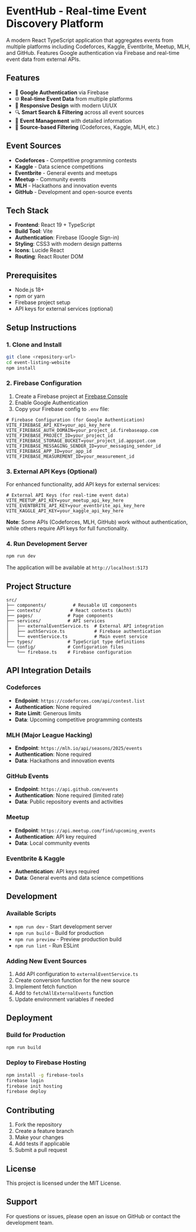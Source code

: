 # EventHub - Real-time Event Discovery Platform

A modern React TypeScript application that aggregates events from multiple platforms including Codeforces, Kaggle, Eventbrite, Meetup, MLH, and GitHub. Features Google authentication via Firebase and real-time event data from external APIs.

## Features

- 🔐 **Google Authentication** via Firebase
- 🌐 **Real-time Event Data** from multiple platforms
- 📱 **Responsive Design** with modern UI/UX
- 🔍 **Smart Search & Filtering** across all event sources
- 📅 **Event Management** with detailed information
- 🎯 **Source-based Filtering** (Codeforces, Kaggle, MLH, etc.)

## Event Sources

- **Codeforces** - Competitive programming contests
- **Kaggle** - Data science competitions
- **Eventbrite** - General events and meetups
- **Meetup** - Community events
- **MLH** - Hackathons and innovation events
- **GitHub** - Development and open-source events

## Tech Stack

- **Frontend**: React 19 + TypeScript
- **Build Tool**: Vite
- **Authentication**: Firebase (Google Sign-in)
- **Styling**: CSS3 with modern design patterns
- **Icons**: Lucide React
- **Routing**: React Router DOM

## Prerequisites

- Node.js 18+ 
- npm or yarn
- Firebase project setup
- API keys for external services (optional)

## Setup Instructions

### 1. Clone and Install

```bash
git clone <repository-url>
cd event-listing-website
npm install
```

### 2. Firebase Configuration

1. Create a Firebase project at [Firebase Console](https://console.firebase.google.com/)
2. Enable Google Authentication
3. Copy your Firebase config to `.env` file:

```env
# Firebase Configuration (for Google Authentication)
VITE_FIREBASE_API_KEY=your_api_key_here
VITE_FIREBASE_AUTH_DOMAIN=your_project_id.firebaseapp.com
VITE_FIREBASE_PROJECT_ID=your_project_id
VITE_FIREBASE_STORAGE_BUCKET=your_project_id.appspot.com
VITE_FIREBASE_MESSAGING_SENDER_ID=your_messaging_sender_id
VITE_FIREBASE_APP_ID=your_app_id
VITE_FIREBASE_MEASUREMENT_ID=your_measurement_id
```

### 3. External API Keys (Optional)

For enhanced functionality, add API keys for external services:

```env
# External API Keys (for real-time event data)
VITE_MEETUP_API_KEY=your_meetup_api_key_here
VITE_EVENTBRITE_API_KEY=your_eventbrite_api_key_here
VITE_KAGGLE_API_KEY=your_kaggle_api_key_here
```

**Note**: Some APIs (Codeforces, MLH, GitHub) work without authentication, while others require API keys for full functionality.

### 4. Run Development Server

```bash
npm run dev
```

The application will be available at `http://localhost:5173`

## Project Structure

```
src/
├── components/          # Reusable UI components
├── contexts/           # React contexts (Auth)
├── pages/             # Page components
├── services/          # API services
│   ├── externalEventService.ts  # External API integration
│   ├── authService.ts           # Firebase authentication
│   └── eventService.ts          # Main event service
├── types/             # TypeScript type definitions
└── config/            # Configuration files
    └── firebase.ts    # Firebase configuration
```

## API Integration Details

### Codeforces
- **Endpoint**: `https://codeforces.com/api/contest.list`
- **Authentication**: None required
- **Rate Limit**: Generous limits
- **Data**: Upcoming competitive programming contests

### MLH (Major League Hacking)
- **Endpoint**: `https://mlh.io/api/seasons/2025/events`
- **Authentication**: None required
- **Data**: Hackathons and innovation events

### GitHub Events
- **Endpoint**: `https://api.github.com/events`
- **Authentication**: None required (limited rate)
- **Data**: Public repository events and activities

### Meetup
- **Endpoint**: `https://api.meetup.com/find/upcoming_events`
- **Authentication**: API key required
- **Data**: Local community events

### Eventbrite & Kaggle
- **Authentication**: API keys required
- **Data**: General events and data science competitions

## Development

### Available Scripts

- `npm run dev` - Start development server
- `npm run build` - Build for production
- `npm run preview` - Preview production build
- `npm run lint` - Run ESLint

### Adding New Event Sources

1. Add API configuration to `externalEventService.ts`
2. Create conversion function for the new source
3. Implement fetch function
4. Add to `fetchAllExternalEvents` function
5. Update environment variables if needed

## Deployment

### Build for Production

```bash
npm run build
```

### Deploy to Firebase Hosting

```bash
npm install -g firebase-tools
firebase login
firebase init hosting
firebase deploy
```

## Contributing

1. Fork the repository
2. Create a feature branch
3. Make your changes
4. Add tests if applicable
5. Submit a pull request

## License

This project is licensed under the MIT License.

## Support

For questions or issues, please open an issue on GitHub or contact the development team.

